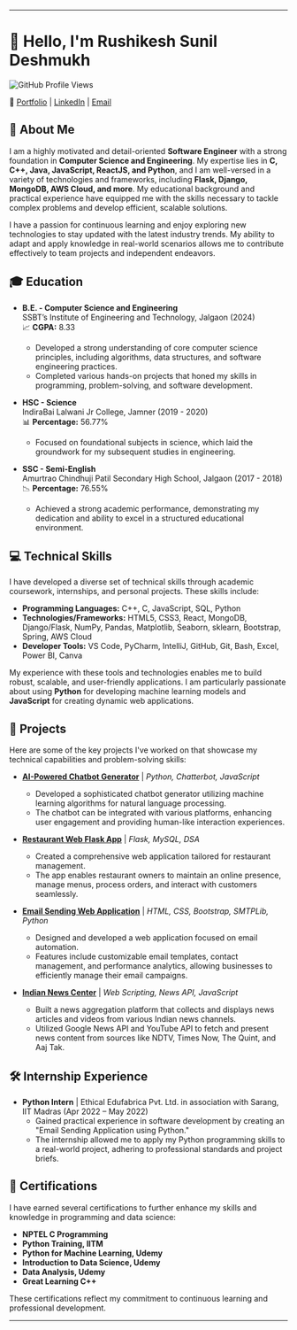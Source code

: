 

---



# 👋 Hello, I'm Rushikesh Sunil Deshmukh

![GitHub Profile Views](https://komarev.com/ghpvc/?username=Rushi-code1&color=green)

🔗 [Portfolio](https://rushi-code1.github.io/portfolio/) | [LinkedIn](https://www.linkedin.com/in/rushikesh8468970166) | [Email](mailto:rd12006789@gmail.com)

## 🎯 About Me
I am a highly motivated and detail-oriented **Software Engineer** with a strong foundation in **Computer Science and Engineering**. My expertise lies in **C, C++, Java, JavaScript, ReactJS, and Python**, and I am well-versed in a variety of technologies and frameworks, including **Flask, Django, MongoDB, AWS Cloud, and more**. My educational background and practical experience have equipped me with the skills necessary to tackle complex problems and develop efficient, scalable solutions.

I have a passion for continuous learning and enjoy exploring new technologies to stay updated with the latest industry trends. My ability to adapt and apply knowledge in real-world scenarios allows me to contribute effectively to team projects and independent endeavors.

## 🎓 Education
- **B.E. - Computer Science and Engineering**  
  SSBT’s Institute of Engineering and Technology, Jalgaon (2024)  
  📈 **CGPA:** 8.33  
  - Developed a strong understanding of core computer science principles, including algorithms, data structures, and software engineering practices.
  - Completed various hands-on projects that honed my skills in programming, problem-solving, and software development.

- **HSC - Science**  
  IndiraBai Lalwani Jr College, Jamner (2019 - 2020)  
  📊 **Percentage:** 56.77%  
  - Focused on foundational subjects in science, which laid the groundwork for my subsequent studies in engineering.

- **SSC - Semi-English**  
  Amurtrao Chindhuji Patil Secondary High School, Jalgaon (2017 - 2018)  
  📉 **Percentage:** 76.55%  
  - Achieved a strong academic performance, demonstrating my dedication and ability to excel in a structured educational environment.

## 💻 Technical Skills
I have developed a diverse set of technical skills through academic coursework, internships, and personal projects. These skills include:

- **Programming Languages:** C++, C, JavaScript, SQL, Python
- **Technologies/Frameworks:** HTML5, CSS3, React, MongoDB, Django/Flask, NumPy, Pandas, Matplotlib, Seaborn, sklearn, Bootstrap, Spring, AWS Cloud
- **Developer Tools:** VS Code, PyCharm, IntelliJ, GitHub, Git, Bash, Excel, Power BI, Canva

My experience with these tools and technologies enables me to build robust, scalable, and user-friendly applications. I am particularly passionate about using **Python** for developing machine learning models and **JavaScript** for creating dynamic web applications.

## 🚀 Projects
Here are some of the key projects I've worked on that showcase my technical capabilities and problem-solving skills:

- **[AI-Powered Chatbot Generator](https://github.com/Rushi-code1/AI-Powered-Chatbot-Generator)** | *Python, Chatterbot, JavaScript*  
  - Developed a sophisticated chatbot generator utilizing machine learning algorithms for natural language processing.
  - The chatbot can be integrated with various platforms, enhancing user engagement and providing human-like interaction experiences.

- **[Restaurant Web Flask App](https://github.com/Rushi-code1/Restorent_Web_Flask_App_)** | *Flask, MySQL, DSA*  
  - Created a comprehensive web application tailored for restaurant management.
  - The app enables restaurant owners to maintain an online presence, manage menus, process orders, and interact with customers seamlessly.

- **[Email Sending Web Application](https://github.com/Rushi-code1/email-sending-app)** | *HTML, CSS, Bootstrap, SMTPLib, Python*  
  - Designed and developed a web application focused on email automation.
  - Features include customizable email templates, contact management, and performance analytics, allowing businesses to efficiently manage their email campaigns.

- **[Indian News Center](https://github.com/Rushi-code1/INDIAN-NEWS-CENTER)** | *Web Scripting, News API, JavaScript*  
  - Built a news aggregation platform that collects and displays news articles and videos from various Indian news channels.
  - Utilized Google News API and YouTube API to fetch and present news content from sources like NDTV, Times Now, The Quint, and Aaj Tak.

## 🛠️ Internship Experience
- **Python Intern** | Ethical Edufabrica Pvt. Ltd. in association with Sarang, IIT Madras (Apr 2022 – May 2022)  
  - Gained practical experience in software development by creating an "Email Sending Application using Python."
  - The internship allowed me to apply my Python programming skills to a real-world project, adhering to professional standards and project briefs.

## 📜 Certifications
I have earned several certifications to further enhance my skills and knowledge in programming and data science:

- **NPTEL C Programming**
- **Python Training, IITM**
- **Python for Machine Learning, Udemy**
- **Introduction to Data Science, Udemy**
- **Data Analysis, Udemy**
- **Great Learning C++**

These certifications reflect my commitment to continuous learning and professional development.

---
